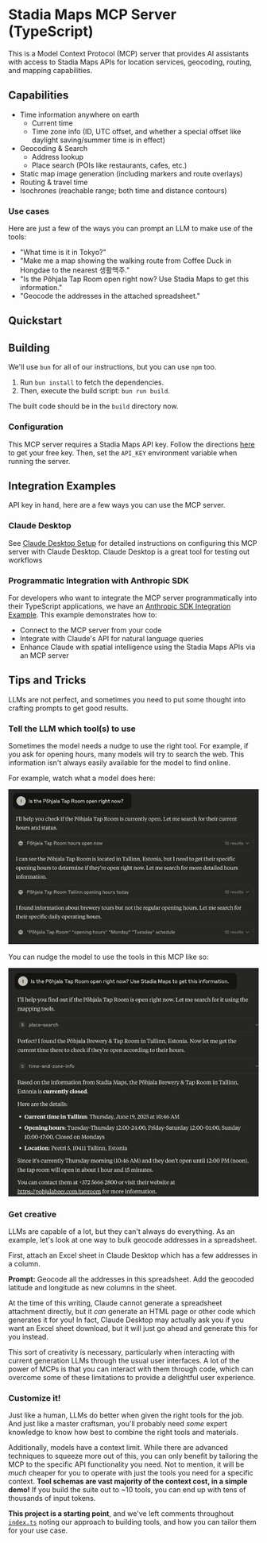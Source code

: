 # Stadia Maps MCP Server (TypeScript)

This is a Model Context Protocol (MCP) server
that provides AI assistants with access to Stadia Maps APIs for location services, geocoding, routing, and mapping capabilities.

## Capabilities

- Time information anywhere on earth
  - Current time
  - Time zone info (ID, UTC offset, and whether a special offset like daylight saving/summer time is in effect)
- Geocoding & Search
  - Address lookup
  - Place search (POIs like restaurants, cafes, etc.)
- Static map image generation (including markers and route overlays)
- Routing & travel time
- Isochrones (reachable range; both time and distance contours)

### Use cases

Here are just a few of the ways you can prompt an LLM
to make use of the tools:

- "What time is it in Tokyo?"
- "Make me a map showing the walking route from Coffee Duck in Hongdae to the nearest 생활맥주."
- "Is the Põhjala Tap Room open right now? Use Stadia Maps to get this information."
- "Geocode the addresses in the attached spreadsheet."

## Quickstart

## Building

We'll use `bun` for all of our instructions,
but you can use `npm` too.

1. Run `bun install` to fetch the dependencies.
2. Then, execute the build script: `bun run build`.

The built code should be in the `build` directory now.

### Configuration

This MCP server requires a Stadia Maps API key.
Follow the directions [here](https://docs.stadiamaps.com/authentication/#api-keys) to get your free key.
Then, set the `API_KEY` environment variable when running the server.

## Integration Examples

API key in hand, here are a few ways you can use the MCP server.

### Claude Desktop

See [Claude Desktop Setup](claude-desktop-setup.md) for detailed instructions
on configuring this MCP server with Claude Desktop.
Claude Desktop is a great tool for testing out workflows

### Programmatic Integration with Anthropic SDK

For developers who want to integrate the MCP server programmatically into their TypeScript applications,
we have an [Anthropic SDK Integration Example](examples/README.md#anthropic-sdk-demo).
This example demonstrates how to:

- Connect to the MCP server from your code
- Integrate with Claude's API for natural language queries
- Enhance Claude with spatial intelligence using the Stadia Maps APIs via an MCP server

## Tips and Tricks

LLMs are not perfect,
and sometimes you need to put some thought into crafting prompts
to get good results.

### Tell the LLM which tool(s) to use

Sometimes the model needs a nudge to use the right tool.
For example, if you ask for opening hours,
many models will try to search the web.
This information isn't always easily available for the model to find online.

For example, watch what a model does here:

![A model struggling to find opening hours online](opening-hours-web-search-failure.png)

You can nudge the model to use the tools in this MCP like so:

![A model using the Stadia Maps API after a different prompt](opening-hours-successful-prompt.png)

### Get creative

LLMs are capable of a lot, but they can't always do everything.
As an example, let's look at one way to bulk geocode addresses in a spreadsheet.

First, attach an Excel sheet in Claude Desktop which has a few addresses in a column.

**Prompt:** Geocode all the addresses in this spreadsheet. Add the geocoded latitude and longitude as new columns in the sheet.

At the time of this writing, Claude cannot generate a spreadsheet attachment
directly, but it _can_ generate an HTML page or other code which generates it for you!
In fact, Claude Desktop may actually ask you if you want an Excel sheet download,
but it will just go ahead and generate this for you instead.

This sort of creativity is necessary, particularly when interacting with current
generation LLMs through the usual user interfaces.
A lot of the power of MCPs
is that you can interact with them through code,
which can overcome some of these limitations to provide a delightful user experience.

### Customize it!

Just like a human, LLMs do better when given the right tools for the job.
And just like a master craftsman, you'll probably need _some_ expert knowledge
to know how best to combine the right tools and materials.

Additionally, models have a context limit.
While there are advanced techniques to squeeze more out of this,
you can only benefit by tailoring the MCP to the specific API functionality you need.
Not to mention, it will be _much_ cheaper for you to operate with just the tools you need
for a specific context.
**Tool schemas are vast majority of the context cost, in a simple demo!**
If you build the suite out to ~10 tools, you can end up with tens of thousands of input tokens.

**This project is a starting point**,
and we've left comments throughout [`index.ts`](src/index.ts) noting our approach to building tools,
and how you can tailor them for your use case.
